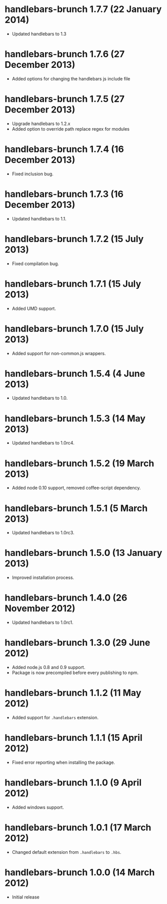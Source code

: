 # handlebars-brunch 1.7.7 (22 January 2014)
* Updated handlebars to 1.3

# handlebars-brunch 1.7.6 (27 December 2013)
* Added options for changing the handlebars js include file

# handlebars-brunch 1.7.5 (27 December 2013)
* Upgrade handlebars to 1.2.x
* Added option to override path replace regex for modules

# handlebars-brunch 1.7.4 (16 December 2013)
* Fixed inclusion bug.

# handlebars-brunch 1.7.3 (16 December 2013)
* Updated handlebars to 1.1.

# handlebars-brunch 1.7.2 (15 July 2013)
* Fixed compilation bug.

# handlebars-brunch 1.7.1 (15 July 2013)
* Added UMD support.

# handlebars-brunch 1.7.0 (15 July 2013)
* Added support for non-common.js wrappers.

# handlebars-brunch 1.5.4 (4 June 2013)
* Updated handlebars to 1.0.

# handlebars-brunch 1.5.3 (14 May 2013)
* Updated handlebars to 1.0rc4.

# handlebars-brunch 1.5.2 (19 March 2013)
* Added node 0.10 support, removed coffee-script dependency.

# handlebars-brunch 1.5.1 (5 March 2013)
* Updated handlebars to 1.0rc3.

# handlebars-brunch 1.5.0 (13 January 2013)
* Improved installation process.

# handlebars-brunch 1.4.0 (26 November 2012)
* Updated handlebars to 1.0rc1.

# handlebars-brunch 1.3.0 (29 June 2012)
* Added node.js 0.8 and 0.9 support.
* Package is now precompiled before every publishing to npm.

# handlebars-brunch 1.1.2 (11 May 2012)
* Added support for `.handlebars` extension.

# handlebars-brunch 1.1.1 (15 April 2012)
* Fixed error reporting when installing the package.

# handlebars-brunch 1.1.0 (9 April 2012)
* Added windows support.

# handlebars-brunch 1.0.1 (17 March 2012)
* Changed default extension from `.handlebars` to `.hbs`.

# handlebars-brunch 1.0.0 (14 March 2012)
* Initial release
